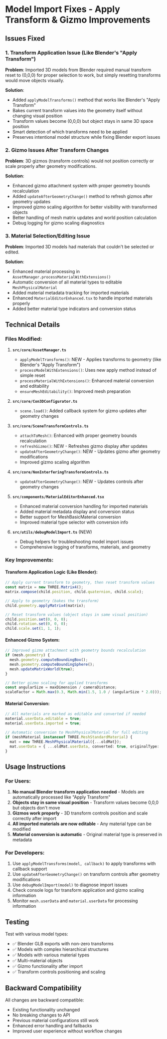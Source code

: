 # Model Import Fixes - Apply Transform & Gizmo Improvements

## Issues Fixed

### 1. Transform Application Issue (Like Blender's "Apply Transform")
**Problem**: Imported 3D models from Blender required manual transform reset to (0,0,0) for proper selection to work, but simply resetting transforms would move objects visually.

**Solution**: 
- Added `applyModelTransforms()` method that works like Blender's "Apply Transform"
- Bakes current transform values into the geometry itself without changing visual position
- Transform values become (0,0,0) but object stays in same 3D space position
- Smart detection of which transforms need to be applied
- Preserves intentional model structure while fixing Blender export issues

### 2. Gizmo Issues After Transform Changes
**Problem**: 3D gizmos (transform controls) would not position correctly or scale properly after geometry modifications.

**Solution**:
- Enhanced gizmo attachment system with proper geometry bounds recalculation
- Added `updateAfterGeometryChange()` method to refresh gizmos after geometry updates
- Improved gizmo scaling algorithm for better visibility with transformed objects
- Better handling of mesh matrix updates and world position calculation
- Debug logging for gizmo scaling diagnostics

### 3. Material Selection/Editing Issue  
**Problem**: Imported 3D models had materials that couldn't be selected or edited.

**Solution**:
- Enhanced material processing in `AssetManager.processMaterialWithExtensions()`
- Automatic conversion of all material types to editable `MeshPhysicalMaterial`
- Added material metadata tracking for imported materials
- Enhanced `MaterialEditorEnhanced.tsx` to handle imported materials properly
- Added better material type indicators and conversion status

## Technical Details

### Files Modified:

1. **`src/core/AssetManager.ts`**
   - `applyModelTransforms()`: NEW - Applies transforms to geometry (like Blender's "Apply Transform")
   - `processModelWithExtensions()`: Uses new apply method instead of simple reset
   - `processMaterialWithExtensions()`: Enhanced material conversion and editability
   - `ensureMeshEditability()`: Improved mesh preparation

2. **`src/core/Con3DConfigurator.ts`**
   - `scene.load()`: Added callback system for gizmo updates after geometry changes

3. **`src/core/SceneTransformControls.ts`**
   - `attachToMesh()`: Enhanced with proper geometry bounds recalculation
   - `refreshGizmo()`: NEW - Refreshes gizmo display after updates
   - `updateAfterGeometryChange()`: NEW - Updates gizmo after geometry modifications
   - Improved gizmo scaling algorithm

4. **`src/core/NonInterferingTransformControls.ts`**
   - `updateAfterGeometryChange()`: NEW - Updates controls after geometry changes

5. **`src/components/MaterialEditorEnhanced.tsx`**
   - Enhanced material conversion handling for imported materials
   - Added material metadata display and conversion status
   - Better support for MeshBasicMaterial conversion
   - Improved material type selector with conversion info

6. **`src/utils/debugModelImport.ts`** (NEW)
   - Debug helpers for troubleshooting model import issues
   - Comprehensive logging of transforms, materials, and geometry

### Key Improvements:

#### Transform Application Logic (Like Blender):
```typescript
// Apply current transform to geometry, then reset transform values
const matrix = new THREE.Matrix4();
matrix.compose(child.position, child.quaternion, child.scale);

// Apply to geometry (bakes the transform)
child.geometry.applyMatrix4(matrix);

// Reset transform values (object stays in same visual position)
child.position.set(0, 0, 0);
child.rotation.set(0, 0, 0);
child.scale.set(1, 1, 1);
```

#### Enhanced Gizmo System:
```typescript
// Improved gizmo attachment with geometry bounds recalculation
if (mesh.geometry) {
  mesh.geometry.computeBoundingBox();
  mesh.geometry.computeBoundingSphere();
  mesh.updateMatrixWorld(true);
}

// Better gizmo scaling for applied transforms
const angularSize = maxDimension / cameraDistance;
scaleFactor = Math.max(0.3, Math.min(1.5, 1.0 / (angularSize * 2.0)));
```

#### Material Conversion:
```typescript
// All materials are marked as editable and converted if needed
material.userData.editable = true;
material.userData.imported = true;

// Automatic conversion to MeshPhysicalMaterial for full editing
if (meshMaterial instanceof THREE.MeshStandardMaterial) {
  mat = new THREE.MeshPhysicalMaterial({...oldMat});
  mat.userData = { ...oldMat.userData, converted: true, originalType: 'MeshStandardMaterial' };
}
```

## Usage Instructions

### For Users:
1. **No manual Blender transform application needed** - Models are automatically processed like "Apply Transform"
2. **Objects stay in same visual position** - Transform values become 0,0,0 but objects don't move
3. **Gizmos work properly** - 3D transform controls position and scale correctly after import
4. **All imported materials are now editable** - Any material type can be modified
5. **Material conversion is automatic** - Original material type is preserved in metadata

### For Developers:
1. Use `applyModelTransforms(model, callback)` to apply transforms with callback support
2. Use `updateAfterGeometryChange()` on transform controls after geometry modifications
3. Use `debugModelImport(model)` to diagnose import issues
4. Check console logs for transform application and gizmo scaling information
5. Monitor `mesh.userData` and `material.userData` for processing information

## Testing

Test with various model types:
- ✅ Blender GLB exports with non-zero transforms
- ✅ Models with complex hierarchical structures
- ✅ Models with various material types
- ✅ Multi-material objects
- ✅ Gizmo functionality after import
- ✅ Transform controls positioning and scaling

## Backward Compatibility

All changes are backward compatible:
- Existing functionality unchanged
- No breaking changes to API
- Previous material configurations still work
- Enhanced error handling and fallbacks
- Improved user experience without workflow changes
